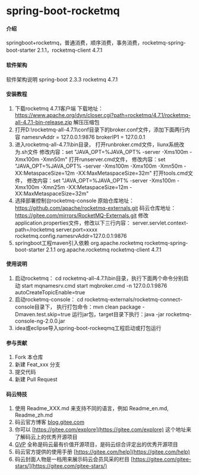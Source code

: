 # spring-boot-rocketmq

#### 介绍
springboot+rocketmq，普通消费，顺序消费，事务消费，rocketmq-spring-boot-starter 2.1.1，rocketmq-client 4.7.1

#### 软件架构
软件架构说明
spring-boot 2.3.3
rocketmq 4.7.1

#### 安装教程

1.  下载rocketmq 4.7.1客户端
    下载地址：https://www.apache.org/dyn/closer.cgi?path=rocketmq/4.7.1/rocketmq-all-4.7.1-bin-release.zip
    解压压缩包
2.  打开D:\rocketmq-all-4.7.1\conf目录下的broker.conf文件，添加下面两行内容
    namesrvAddr = 127.0.0.1:9876
    brokerIP1 = 127.0.0.1
3.  进入rocketmq-all-4.7.1\bin目录，
    打开runbroker.cmd文件，liunx系统改为.sh文件
    修改内容：set "JAVA_OPT=%JAVA_OPT% -server -Xms100m -Xmx100m -Xmn50m"
    打开runserver.cmd文件，
    修改内容：set "JAVA_OPT=%JAVA_OPT% -server -Xms100m -Xmx100m -Xmn50m -XX:MetaspaceSize=12m -XX:MaxMetaspaceSize=32m"
    打开tools.cmd文件，
    修改内容：set "JAVA_OPT=%JAVA_OPT% -server -Xms100m -Xmx100m -Xmn25m -XX:MetaspaceSize=12m -XX:MaxMetaspaceSize=32m"
3.  选择部署控制台rocketmq-console
    原始仓库地址：https://github.com/apache/rocketmq-externals.git
    码云仓库地址：https://gitee.com/mirrors/RocketMQ-Externals.git
    修改application.properties文件，修改以下三行内容：
    server.servlet.context-path=/rocketmq
    server.port=xxxx
    rocketmq.config.namesrvAddr=127.0.0.1:9876
4.  springboot工程maven引入依赖
    <dependency>
      <groupId>org.apache.rocketmq</groupId>
      <artifactId>rocketmq-spring-boot-starter</artifactId>
      <version>2.1.1</version>
    </dependency>
    <dependency>
      <groupId>org.apache.rocketmq</groupId>
      <artifactId>rocketmq-client</artifactId>
      <version>4.7.1</version>
    </dependency>

#### 使用说明
1.  启动rocketmq：
    cd rocketmq-all-4.7.1\bin目录，执行下面两个命令分别启动
    start mqnamesrv.cmd
    start mqbroker.cmd -n 127.0.0.1:9876 autoCreateTopicEnable=true
2.  启动rocketmq-console：
    cd rocketmq-externals/rocketmq-connect-console目录下，
    执行打包命令：mvn clean package -Dmaven.test.skip=true
    运行jar包，target目录下执行：java -jar rocketmq-console-ng-2.0.0.jar
3.  idea或eclipse导入spring-boot-rockeqmq工程启动或打包运行

#### 参与贡献

1.  Fork 本仓库
2.  新建 Feat_xxx 分支
3.  提交代码
4.  新建 Pull Request


#### 码云特技

1.  使用 Readme\_XXX.md 来支持不同的语言，例如 Readme\_en.md, Readme\_zh.md
2.  码云官方博客 [blog.gitee.com](https://blog.gitee.com)
3.  你可以 [https://gitee.com/explore](https://gitee.com/explore) 这个地址来了解码云上的优秀开源项目
4.  [GVP](https://gitee.com/gvp) 全称是码云最有价值开源项目，是码云综合评定出的优秀开源项目
5.  码云官方提供的使用手册 [https://gitee.com/help](https://gitee.com/help)
6.  码云封面人物是一档用来展示码云会员风采的栏目 [https://gitee.com/gitee-stars/](https://gitee.com/gitee-stars/)
